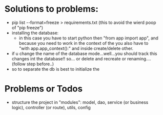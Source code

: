 

# Solutions to problems:
- pip list --format=freeze > requirements.txt (this to avoid the wierd poop of "pip freeze")
- installing the database:
  - in this case you have to start python then "from app import app", and because you need to work in the context of the
    you also have to "with app.app_context():" and inside create/delete other.
- if u change the name of the database mode...well...you should track this changes int the database!! so... or delete 
    and recreate or renaming....(follow step before..)
- so to separate the db is best to initialize the 
# Problems or Todos
- structure the project in "modules": model, dao, service (or business logic), controller (or route), utils, config



